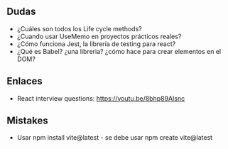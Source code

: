 ## Dudas
- ¿Cuáles son todos los Life cycle methods?
- ¿Cuando usar UseMemo en proyectos prácticos reales?
- ¿Cómo funciona Jest, la librería de testing para react?
- ¿Qué es Babel? ¿una libreria? ¿cómo hace para crear elementos en el DOM?

## Enlaces
- React interview questions: https://youtu.be/8bhp89AIsnc 

## Mistakes
- Usar npm install vite@latest - se debe usar npm create vite@latest
